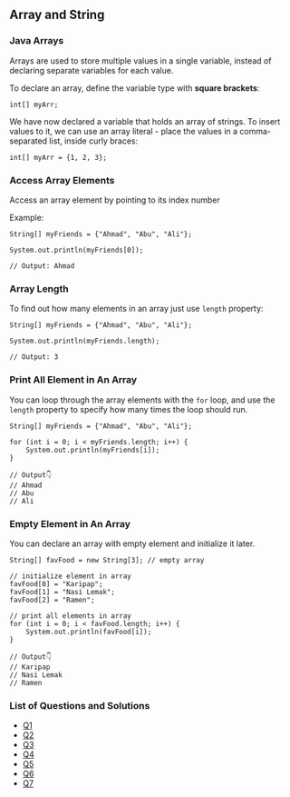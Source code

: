 ## Array and String

### Java Arrays

Arrays are used to store multiple values in a single variable, instead of declaring separate variables for each value.

To declare an array, define the variable type with **square brackets**:

```
int[] myArr;
```

We have now declared a variable that holds an array of strings. To insert values to it, we can use an array literal - place the values in a comma-separated list, inside curly braces:

```
int[] myArr = {1, 2, 3};
```

### Access Array Elements

Access an array element by pointing to its index number

Example:

```
String[] myFriends = {"Ahmad", "Abu", "Ali"};

System.out.println(myFriends[0]);

// Output: Ahmad
```

### Array Length

To find out how many elements in an array just use `length` property:

```
String[] myFriends = {"Ahmad", "Abu", "Ali"};

System.out.println(myFriends.length);

// Output: 3
```

### Print All Element in An Array

You can loop through the array elements with the `for` loop, and use the `length` property to specify how many times the loop should run.

```
String[] myFriends = {"Ahmad", "Abu", "Ali"};

for (int i = 0; i < myFriends.length; i++) {
    System.out.println(myFriends[i]);
}

// Output👇
// Ahmad
// Abu
// Ali
```

### Empty Element in An Array

You can declare an array with empty element and initialize it later.

```
String[] favFood = new String[3]; // empty array

// initialize element in array
favFood[0] = "Karipap";
favFood[1] = "Nasi Lemak";
favFood[2] = "Ramen";

// print all elements in array
for (int i = 0; i < favFood.length; i++) {
    System.out.println(favFood[i]);
}

// Output👇
// Karipap
// Nasi Lemak
// Ramen
```

### List of Questions and Solutions

- [Q1](Q1/README.md)
- [Q2](Q2/README.md)
- [Q3](Q3/README.md)
- [Q4](Q4/README.md)
- [Q5](Q5/README.md)
- [Q6](Q6/README.md)
- [Q7](Q7/README.md)
